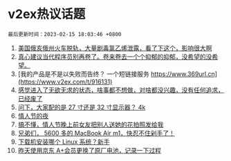 # v2ex热议话题

`最后更新时间：2023-02-15 18:03:46 +0800`

1. [美国俄亥俄州火车脱轨，大量剧毒氯乙烯泄露，看了下这个，影响很大啊](https://www.v2ex.com/t/916218)
1. [真心建议当代程序员别再卷了。卷来卷去一个个抑郁的抑郁，没希望的没希望。](https://www.v2ex.com/t/916225)
1. [我的产品是不是以失败而告终？
一个短链接服务
https://www.369url.cn](https://www.v2ex.com/t/916131)
1. [感觉进入了无欲无求的状态，啥事都不想做，对啥都没兴趣，没有任何追求，已经废了](https://www.v2ex.com/t/916280)
1. [问下，大家配的是 27 寸还是 32 寸显示器？ 4k](https://www.v2ex.com/t/916192)
1. [情人节的夜](https://www.v2ex.com/t/916228)
1. [搞不懂，情人节晚上前女友把别人送她的花拍照发给我](https://www.v2ex.com/t/916367)
1. [兄弟们， 5600 多的 MacBook Air m1，快忍不住剁手了！](https://www.v2ex.com/t/916120)
1. [下载机安装哪个 Linux 系统？新手](https://www.v2ex.com/t/916214)
1. [昨天使用京东 A+会员更换了原厂电池，记录一下过程](https://www.v2ex.com/t/916265)

